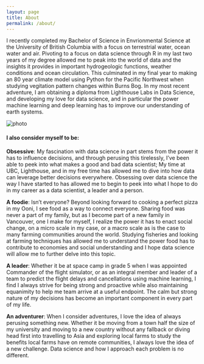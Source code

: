 ```yaml
---
layout: page
title: About
permalink: /about/
---
```


I recently completed my Bachelor of Science in Envrionmental Science at the University of British Columbia with a focus on terrestrial water, ocean water and air. Pivoting to a focus on data science through R in my last two years of my degree allowed me to peak into the world of data and the insights it provides in important hydrogeologic functions, weather conditions and ocean circulation. This culminated in my final year to making an 80 year climate model using Python for the Pacific Northwest when studying vegitation pattern changes within Burns Bog. In my most recent adventure, I am obtaining a diploma from Lighthouse Labs in Data Science, and developing my love for data science, and in particular the power machine learning and deep learning has to improve our understanding of earth systems.

![photo](/Users/jacklobe/lighthouse/website/datascijack/_site/bog.jpg)

#### I also consider myself to be:


**Obsessive**: My fascination with data science in part stems from the power it has to influence decisions, and through perusing this tirelessly, I’ve been able to peek into what makes a good and bad data scientist; My time at UBC, Lighthouse, and in my free time has allowed me to dive into how data can leverage better decisions everywhere. Obsessing over data science the way I have started to has allowed me to begin to peek into what I hope to do in my career as a data scientist, a leader and a person.</p>

**A foodie**: Isn’t everyone? Beyond looking forward to cooking a perfect pizza in my Ooni, I see food as a way to connect everyone. Sharing food was never a part of my family, but as I become part of a new family in Vancouver, one I make for myself, I realize the power it has to enact social change, on a micro scale in my case, or a macro scale as is the case to many farming communities around the world. Studying fisheries and looking at farming techniques has allowed me to understand the power food has to contribute to economies and social understanding and I hope data science will allow me to further delve into this topic.</p>

**A leader**: Whether it be at space camp in grade 5 when I was appointed Commander of the flight simulator, or as an integral member and leader of a team to predict the flight delays and cancellations using machine learning, I find I always strive for being strong and proactive while also maintaining equanimity to help me team arrive at a useful endpoint. The calm but strong nature of my decisions has become an important component in every part of my life.</p>

**An adventurer**: When I consider adventures, I love the idea of always perusing something new. Whether it be moving from a town half the size of my university and moving to a new country without any fallback or diving head first into travelling to Asia and exploring local farms to study the benefits local farms have on remote communities, I always love the idea of a new challenge. Data science and how I approach each problem is no different.</p>
